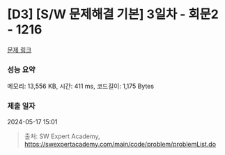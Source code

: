 # [D3] [S/W 문제해결 기본] 3일차 - 회문2 - 1216 

[문제 링크](https://swexpertacademy.com/main/code/problem/problemDetail.do?contestProbId=AV14Rq5aABUCFAYi) 

### 성능 요약

메모리: 13,556 KB, 시간: 411 ms, 코드길이: 1,175 Bytes

### 제출 일자

2024-05-17 15:01



> 출처: SW Expert Academy, https://swexpertacademy.com/main/code/problem/problemList.do